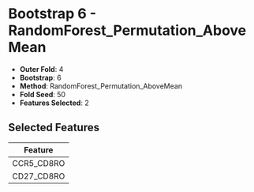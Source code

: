 # Bootstrap 6 - RandomForest_Permutation_AboveMean

- **Outer Fold**: 4
- **Bootstrap**: 6
- **Method**: RandomForest_Permutation_AboveMean
- **Fold Seed**: 50
- **Features Selected**: 2

## Selected Features

| Feature |
|---------|
| CCR5_CD8RO |
| CD27_CD8RO |
